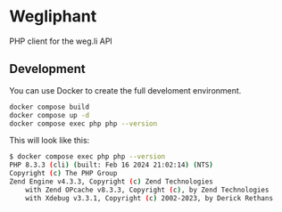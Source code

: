 # Wegliphant

PHP client for the weg.li API

## Development

You can use Docker to create the full develoment environment.

```bash
docker compose build
docker compose up -d
docker compose exec php php --version
```

This will look like this:

```bash
$ docker compose exec php php --version
PHP 8.3.3 (cli) (built: Feb 16 2024 21:02:14) (NTS)
Copyright (c) The PHP Group
Zend Engine v4.3.3, Copyright (c) Zend Technologies
    with Zend OPcache v8.3.3, Copyright (c), by Zend Technologies
    with Xdebug v3.3.1, Copyright (c) 2002-2023, by Derick Rethans
```
